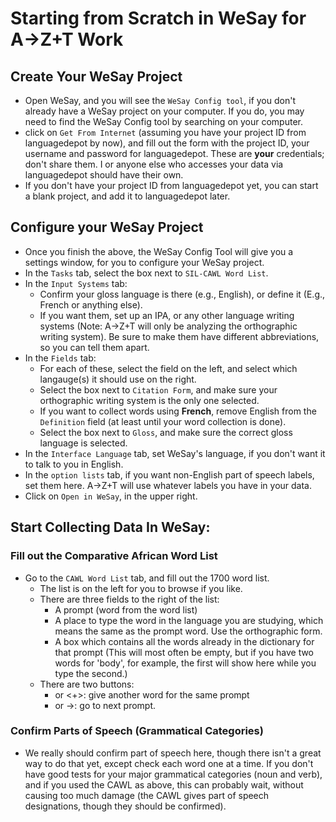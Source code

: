 # Starting from Scratch in WeSay for A→Z+T Work

## Create Your WeSay Project
- Open WeSay, and you will see the `WeSay Config tool`, if you don't already have a WeSay project on your computer. If you do, you may need to find the WeSay Config tool by searching on your computer.
- click on `Get From Internet` (assuming you have your project ID from languagedepot by now), and fill out the form with the project ID, your username and password for languagedepot. These are **your** credentials; don't share them. I or anyone else who accesses your data via languagedepot should have their own.
- If you don't have your project ID from languagedepot yet, you can start a blank project, and add it to languagedepot later.

## Configure your WeSay Project
- Once you finish the above, the WeSay Config Tool will give you a settings window, for you to configure your WeSay project.
- In the `Tasks` tab, select the box next to `SIL-CAWL Word List`.
- In the `Input Systems` tab:
  - Confirm your gloss language is there (e.g., English), or define it (E.g., French or anything else).
  - If you want them, set up an IPA, or any other language writing systems (Note: A→Z+T will only be analyzing the orthographic writing system). Be sure to make them have different abbreviations, so you can tell them apart.
- In the `Fields` tab:
  - For each of these, select the field on the left, and select which langauge(s) it should use on the right.
  - Select the box next to `Citation Form`, and make sure your orthographic writing system is the only one selected.
  - If you want to collect words using **French**, remove English from the `Definition` field (at least until your word collection is done).
  - Select the box next to `Gloss`, and make sure the correct gloss language is selected.
- In the `Interface Language` tab, set WeSay's language, if you don't want it to talk to you in English.
- In the `option lists` tab, if you want non-English part of speech labels, set them here. A→Z+T will use whatever labels you have in your data.
- Click on `Open in WeSay`, in the upper right.

## Start Collecting Data In WeSay:

### Fill out the Comparative African Word List
- Go to the `CAWL Word List` tab, and fill out the 1700 word list.
  - The list is on the left for you to browse if you like.
  - There are three fields to the right of the list:
    - A prompt (word from the word list)
    - A place to type the word in the language you are studying, which means the same as the prompt word. Use the orthographic form.
    - A box which contains all the words already in the dictionary for that prompt (This will most often be empty, but if you have two words for 'body', for example, the first will show here while you type the second.)
  - There are two buttons:
    - <enter> or <+>: give another word for the same prompt
    - <PageDown> or ->: go to next prompt.

### Confirm Parts of Speech (Grammatical Categories)
- We really should confirm part of speech here, though there isn't a great way to do that yet, except check each word one at a time. If you don't have good tests for your major grammatical categories (noun and verb), and if you used the CAWL as above, this can probably wait, without causing too much damage (the CAWL gives part of speech designations, though they should be confirmed).
